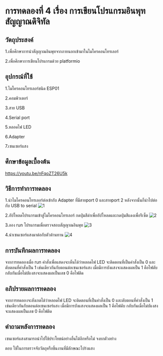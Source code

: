 # การทดลองที่ 4 เรื่อง การเขียนโปรแกรมอินพุทสัญญาณดิจิทัล

## วัตถุประสงค์
1.เพื่อศึกษาการนำสัญญาณอินพุทจากภายนอกเข้ามาในไมโครคอนโทรเลอร์

2.เพื่อศึกษาการเขียนโปรแกรมด้วย platformio

## อุปกรณ์ที่ใช้
1.ไมโครคอนโทรเลอร์ชนิด ESP01

2.คอมพิวเตอร์

3.สาย USB

4.Serial port

5.หลอดไฟ LED

6.Adapter

7.เซนเซอร์แสง

## ศึกษาข้อมูลเบื้องต้น
https://youtu.be/nFqoZT26U5k

## วิธีการทำการทดลอง 
1.นำไมโครคอนโทรเลอร์ต่อเข้ากับ Adapter ที่มีสายport 0 และสายport 2 หลังจากนั้นก็นำไปต่อกับ USB to serial
![1](https://user-images.githubusercontent.com/80880230/112359889-5592c600-8d04-11eb-983a-dab514212738.jpg)

2.อัปโหลดโปรแกรมเข้าสู่ไมโครคอนโทรเลอร์ กดปุ่มสีดำเพื่ออัปโหลดและกดปุ่มสีแดงเพื่อรีเซ็ต
![2](https://user-images.githubusercontent.com/80880230/112359899-57f52000-8d04-11eb-817d-0026aa26e6f2.jpg)

3.ลอง run โปรแกรมเพื่อตรวจสอบสัญญาณอินพุท
![3](https://user-images.githubusercontent.com/80880230/112359961-680cff80-8d04-11eb-92f2-8b03f36f15af.jpg)

4.นำเซนเซอร์แสงมาต่อกับตัวต้านทาน
![4](https://user-images.githubusercontent.com/80880230/112360119-8d017280-8d04-11eb-9477-07d65da24260.jpg)

## การบันทึกผลการทดลอง 
  จากการทดลองเมื่อ run คำสั่งเพื่อแสดงจะเห็นได้ว่าหลอดไฟ LED จะติดตอนที่เป็นคำสั่งเป็น 0 และดับตอนที่คำสั่งเป็น 1 เช่นเดียวกันกับตอนต่อเซนเซอร์แสง เมื่อมีการบังแสงจะแสดงผลเป็น 1 คือไฟดับ กลับกันเมื่อไม่บัแงสงจะแสดงผลเป็นเลข 0 คือไฟติด  
## อภิปรายผลการทดลอง 
  จากการทดลองจะสังเกตได้ว่าหลอดไฟ LED จะติดตอนที่เป็นคำสั่งเป็น 0 และดับตอนที่คำสั่งเป็น 1 เช่นเดียวกันกับตอนต่อเซนเซอร์แสง เมื่อมีการบังแสงจะแสดงผลเป็น 1 คือไฟดับ กลับกันเมื่อไม่บัแงสงจะแสดงผลเป็นเลข 0 คือไฟติด  
## คำถามหลังการทดลอง
เซนเซอร์แสงสามารถนำไปใช้ประโยชน์อย่างอื่นได้อีกหรือไม่ จงยกตัวอย่าง

ตอบ ใช้ในการตรวจจับวัตถุหรือชิ้นงานที่มีลักษณะโปร่งแสง

